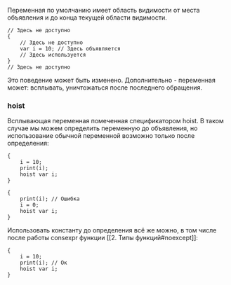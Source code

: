 Переменная по умолчанию имеет область видимости от места объявления и до конца текущей области видимости.

```
// Здесь не доступно
{
	// Здесь не доступно
    var i = 10; // Здесь объявляется
    // Здесь используется
}
// Здесь не доступно
```

Это поведение может быть изменено.
Дополнительно - переменная может: всплывать, уничтожаться после последнего обращения.

### hoist
Всплывающая переменная помеченная спецификатором hoist. 
В таком случае мы можем определить переменную до объявления, но использование обычной переменной возможно только после определения:
```
{
    i = 10;
    print(i);
    hoist var i;
}
```

```
{
    print(i); // Ошибка
    i = 0;
    hoist var i;
}
```

Использовать константу до определения всё же можно, в том числе после работы consexpr функции [[2. Типы функций#noexcept]]:
```
{
    i = 10;
    print(i); // Ок
    hoist var i;
}
```

